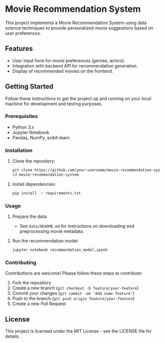 # Movie Recommendation System

This project implements a Movie Recommendation System using data science techniques to provide personalized movie suggestions based on user preferences.

## Features

- User input form for movie preferences (genres, actors).
- Integration with backend API for recommendation generation.
- Display of recommended movies on the frontend.

## Getting Started

Follow these instructions to get the project up and running on your local machine for development and testing purposes.

### Prerequisites

- Python 3.x
- Jupyter Notebook
- Pandas, NumPy, scikit-learn

### Installation

1. Clone the repository:
   ```bash
   git clone https://github.com/your-username/movie-recommendation-system.git
   cd movie-recommendation-system
   ```

2. Install dependencies:
   ```bash
   pip install -r requirements.txt
   ```

### Usage

1. Prepare the data:
   - See `data/README.md` for instructions on downloading and preprocessing movie metadata.

2. Run the recommendation model:
   ```bash
   jupyter notebook recommendation_model.ipynb
   ```

### Contributing

Contributions are welcome! Please follow these steps to contribute:
1. Fork the repository
2. Create a new branch (`git checkout -b feature/your-feature`)
3. Commit your changes (`git commit -am 'Add some feature'`)
4. Push to the branch (`git push origin feature/your-feature`)
5. Create a new Pull Request

## License

This project is licensed under the MIT License - see the LICENSE file for details.
